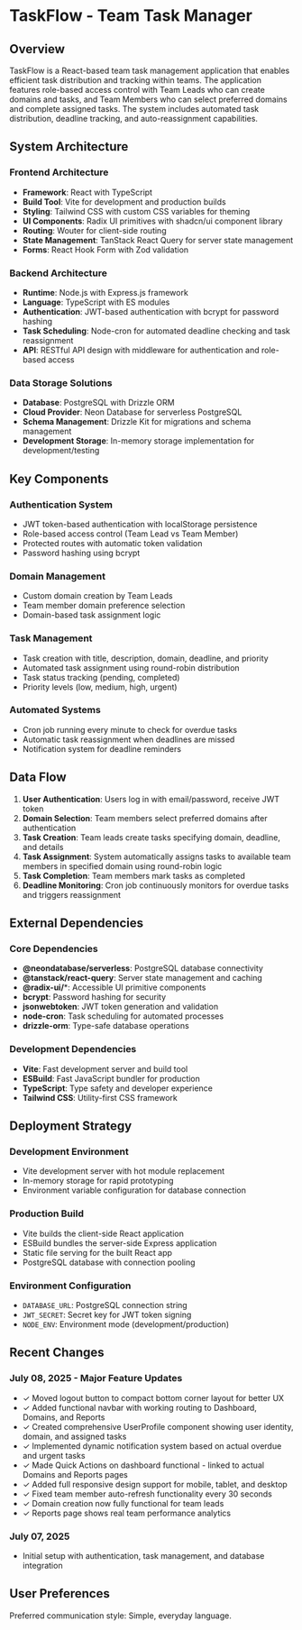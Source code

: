 # TaskFlow - Team Task Manager

## Overview

TaskFlow is a React-based team task management application that enables efficient task distribution and tracking within teams. The application features role-based access control with Team Leads who can create domains and tasks, and Team Members who can select preferred domains and complete assigned tasks. The system includes automated task distribution, deadline tracking, and auto-reassignment capabilities.

## System Architecture

### Frontend Architecture
- **Framework**: React with TypeScript
- **Build Tool**: Vite for development and production builds
- **Styling**: Tailwind CSS with custom CSS variables for theming
- **UI Components**: Radix UI primitives with shadcn/ui component library
- **Routing**: Wouter for client-side routing
- **State Management**: TanStack React Query for server state management
- **Forms**: React Hook Form with Zod validation

### Backend Architecture
- **Runtime**: Node.js with Express.js framework
- **Language**: TypeScript with ES modules
- **Authentication**: JWT-based authentication with bcrypt for password hashing
- **Task Scheduling**: Node-cron for automated deadline checking and task reassignment
- **API**: RESTful API design with middleware for authentication and role-based access

### Data Storage Solutions
- **Database**: PostgreSQL with Drizzle ORM
- **Cloud Provider**: Neon Database for serverless PostgreSQL
- **Schema Management**: Drizzle Kit for migrations and schema management
- **Development Storage**: In-memory storage implementation for development/testing

## Key Components

### Authentication System
- JWT token-based authentication with localStorage persistence
- Role-based access control (Team Lead vs Team Member)
- Protected routes with automatic token validation
- Password hashing using bcrypt

### Domain Management
- Custom domain creation by Team Leads
- Team member domain preference selection
- Domain-based task assignment logic

### Task Management
- Task creation with title, description, domain, deadline, and priority
- Automated task assignment using round-robin distribution
- Task status tracking (pending, completed)
- Priority levels (low, medium, high, urgent)

### Automated Systems
- Cron job running every minute to check for overdue tasks
- Automatic task reassignment when deadlines are missed
- Notification system for deadline reminders

## Data Flow

1. **User Authentication**: Users log in with email/password, receive JWT token
2. **Domain Selection**: Team members select preferred domains after authentication
3. **Task Creation**: Team leads create tasks specifying domain, deadline, and details
4. **Task Assignment**: System automatically assigns tasks to available team members in specified domain using round-robin logic
5. **Task Completion**: Team members mark tasks as completed
6. **Deadline Monitoring**: Cron job continuously monitors for overdue tasks and triggers reassignment

## External Dependencies

### Core Dependencies
- **@neondatabase/serverless**: PostgreSQL database connectivity
- **@tanstack/react-query**: Server state management and caching
- **@radix-ui/***: Accessible UI primitive components
- **bcrypt**: Password hashing for security
- **jsonwebtoken**: JWT token generation and validation
- **node-cron**: Task scheduling for automated processes
- **drizzle-orm**: Type-safe database operations

### Development Dependencies
- **Vite**: Fast development server and build tool
- **ESBuild**: Fast JavaScript bundler for production
- **TypeScript**: Type safety and developer experience
- **Tailwind CSS**: Utility-first CSS framework

## Deployment Strategy

### Development Environment
- Vite development server with hot module replacement
- In-memory storage for rapid prototyping
- Environment variable configuration for database connection

### Production Build
- Vite builds the client-side React application
- ESBuild bundles the server-side Express application
- Static file serving for the built React app
- PostgreSQL database with connection pooling

### Environment Configuration
- `DATABASE_URL`: PostgreSQL connection string
- `JWT_SECRET`: Secret key for JWT token signing
- `NODE_ENV`: Environment mode (development/production)

## Recent Changes

### July 08, 2025 - Major Feature Updates
- ✓ Moved logout button to compact bottom corner layout for better UX
- ✓ Added functional navbar with working routing to Dashboard, Domains, and Reports
- ✓ Created comprehensive UserProfile component showing user identity, domain, and assigned tasks
- ✓ Implemented dynamic notification system based on actual overdue and urgent tasks
- ✓ Made Quick Actions on dashboard functional - linked to actual Domains and Reports pages
- ✓ Added full responsive design support for mobile, tablet, and desktop
- ✓ Fixed team member auto-refresh functionality every 30 seconds
- ✓ Domain creation now fully functional for team leads
- ✓ Reports page shows real team performance analytics

### July 07, 2025
- Initial setup with authentication, task management, and database integration

## User Preferences

Preferred communication style: Simple, everyday language.